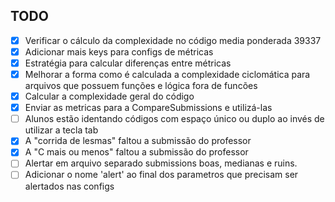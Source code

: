 ## TODO

- [X] Verificar o cálculo da complexidade no código media ponderada 39337
- [X] Adicionar mais keys para configs de métricas
- [X] Estratégia para calcular diferenças entre métricas
- [X] Melhorar a forma como é calculada a complexidade ciclomática para arquivos que possuem funções e lógica fora de funcões
- [X] Calcular a complexidade geral do código
- [X] Enviar as metricas para a CompareSubmissions e utilizá-las
- [ ] Alunos estão identando códigos com espaço único ou duplo ao invés de utilizar a tecla tab
- [x] A "corrida de lesmas" faltou a submissão do professor
- [x] A "C mais ou menos" faltou a submissão do professor
- [ ] Alertar em arquivo separado submissions boas, medianas e ruins.
- [ ] Adicionar o nome 'alert' ao final dos parametros que precisam ser alertados nas configs